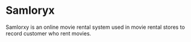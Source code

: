 # Samloryx
Samlorxy is an online movie rental system used in movie rental stores to record customer who rent movies.
